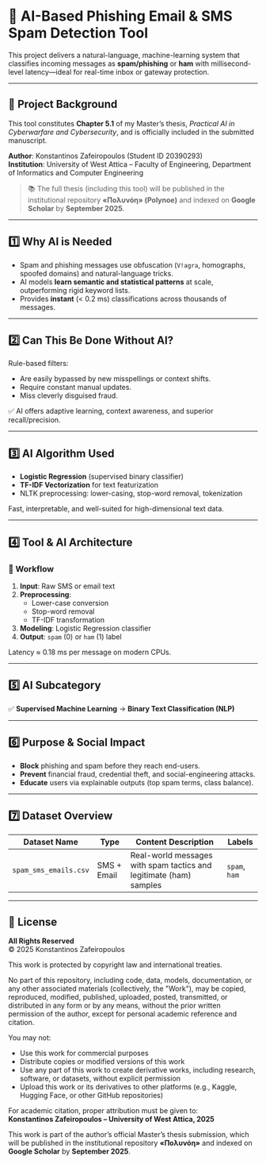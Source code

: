 # 📩 AI-Based Phishing Email & SMS Spam Detection Tool

This project delivers a natural-language, machine-learning system that classifies incoming messages as **spam/phishing** or **ham** with millisecond-level latency—ideal for real-time inbox or gateway protection.

---

## 📘 Project Background  

This tool constitutes **Chapter 5.1** of my Master’s thesis, *Practical AI in Cyberwarfare and Cybersecurity*, and is officially included in the submitted manuscript.

**Author**: Konstantinos Zafeiropoulos (Student ID 20390293)  
**Institution**: University of West Attica – Faculty of Engineering, Department of Informatics and Computer Engineering  

> 📚 The full thesis (including this tool) will be published in the institutional repository **«Πολυνόη» (Polynoe)** and indexed on **Google Scholar** by **September 2025**.

---

## 1️⃣ Why AI is Needed  

- Spam and phishing messages use obfuscation (`V!agra`, homographs, spoofed domains) and natural-language tricks.  
- AI models **learn semantic and statistical patterns** at scale, outperforming rigid keyword lists.  
- Provides **instant** (< 0.2 ms) classifications across thousands of messages.

---

## 2️⃣ Can This Be Done Without AI?  

Rule-based filters:  
- Are easily bypassed by new misspellings or context shifts.  
- Require constant manual updates.  
- Miss cleverly disguised fraud.  

✅ AI offers adaptive learning, context awareness, and superior recall/precision.

---

## 3️⃣ AI Algorithm Used  

- **Logistic Regression** (supervised binary classifier)  
- **TF-IDF Vectorization** for text featurization  
- NLTK preprocessing: lower-casing, stop-word removal, tokenization  

Fast, interpretable, and well-suited for high-dimensional text data.

---

## 4️⃣ Tool & AI Architecture  

### 🔄 Workflow  

1. **Input**: Raw SMS or email text  
2. **Preprocessing**:  
   - Lower-case conversion  
   - Stop-word removal  
   - TF-IDF transformation  
3. **Modeling**: Logistic Regression classifier  
4. **Output**: `spam` (0) or `ham` (1) label  

Latency ≈ 0.18 ms per message on modern CPUs.

---

## 5️⃣ AI Subcategory  

✅ **Supervised Machine Learning** → **Binary Text Classification (NLP)**

---

## 6️⃣ Purpose & Social Impact  

- **Block** phishing and spam before they reach end-users.  
- **Prevent** financial fraud, credential theft, and social-engineering attacks.  
- **Educate** users via explainable outputs (top spam terms, class balance).

---

## 7️⃣ Dataset Overview  

| Dataset Name            | Type | Content Description | Labels |
|-------------------------|------|---------------------|--------|
| `spam_sms_emails.csv`   | SMS + Email | Real-world messages with spam tactics and legitimate (ham) samples | `spam`, `ham` |

---

## 📄 License

**All Rights Reserved**  
© 2025 Konstantinos Zafeiropoulos

This work is protected by copyright law and international treaties.

No part of this repository, including code, data, models, documentation, or any other associated materials (collectively, the "Work"), may be copied, reproduced, modified, published, uploaded, posted, transmitted, or distributed in any form or by any means, without the prior written permission of the author, except for personal academic reference and citation.

You may not:
- Use this work for commercial purposes  
- Distribute copies or modified versions of this work  
- Use any part of this work to create derivative works, including research, software, or datasets, without explicit permission  
- Upload this work or its derivatives to other platforms (e.g., Kaggle, Hugging Face, or other GitHub repositories)

For academic citation, proper attribution must be given to:  
**Konstantinos Zafeiropoulos – University of West Attica, 2025**

This work is part of the author’s official Master’s thesis submission, which will be published in the institutional repository **«Πολυνόη»** and indexed on **Google Scholar** by **September 2025**.
